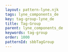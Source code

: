 ```yaml
---
layout: pattern-lyne.njk
tags: lyne_components_de
key: tag-group-lyne_de
title: Tag-Group
parent: lyne_components_de
keywords: tag-group
order: 1000
patternId: sbbTagGroup
---
```

